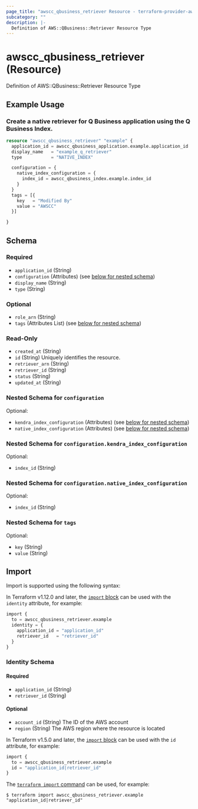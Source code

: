 ```yaml
---
page_title: "awscc_qbusiness_retriever Resource - terraform-provider-awscc"
subcategory: ""
description: |-
  Definition of AWS::QBusiness::Retriever Resource Type
---
```


# awscc_qbusiness_retriever (Resource)

Definition of AWS::QBusiness::Retriever Resource Type

## Example Usage

### Create a native retriever for Q Business application using the Q Business Index.

```terraform
resource "awscc_qbusiness_retriever" "example" {
  application_id = awscc_qbusiness_application.example.application_id
  display_name   = "example_q_retriever"
  type           = "NATIVE_INDEX"

  configuration = {
    native_index_configuration = {
      index_id = awscc_qbusiness_index.example.index_id
    }
  }
  tags = [{
    key   = "Modified By"
    value = "AWSCC"
  }]

}
```

<!-- schema generated by tfplugindocs -->
## Schema

### Required

- `application_id` (String)
- `configuration` (Attributes) (see [below for nested schema](#nestedatt--configuration))
- `display_name` (String)
- `type` (String)

### Optional

- `role_arn` (String)
- `tags` (Attributes List) (see [below for nested schema](#nestedatt--tags))

### Read-Only

- `created_at` (String)
- `id` (String) Uniquely identifies the resource.
- `retriever_arn` (String)
- `retriever_id` (String)
- `status` (String)
- `updated_at` (String)

<a id="nestedatt--configuration"></a>
### Nested Schema for `configuration`

Optional:

- `kendra_index_configuration` (Attributes) (see [below for nested schema](#nestedatt--configuration--kendra_index_configuration))
- `native_index_configuration` (Attributes) (see [below for nested schema](#nestedatt--configuration--native_index_configuration))

<a id="nestedatt--configuration--kendra_index_configuration"></a>
### Nested Schema for `configuration.kendra_index_configuration`

Optional:

- `index_id` (String)


<a id="nestedatt--configuration--native_index_configuration"></a>
### Nested Schema for `configuration.native_index_configuration`

Optional:

- `index_id` (String)



<a id="nestedatt--tags"></a>
### Nested Schema for `tags`

Optional:

- `key` (String)
- `value` (String)

## Import

Import is supported using the following syntax:

In Terraform v1.12.0 and later, the [`import` block](https://developer.hashicorp.com/terraform/language/import) can be used with the `identity` attribute, for example:

```terraform
import {
  to = awscc_qbusiness_retriever.example
  identity = {
    application_id = "application_id"
    retriever_id   = "retriever_id"
  }
}
```

<!-- schema generated by tfplugindocs -->
### Identity Schema

#### Required

- `application_id` (String)
- `retriever_id` (String)

#### Optional

- `account_id` (String) The ID of the AWS account
- `region` (String) The AWS region where the resource is located

In Terraform v1.5.0 and later, the [`import` block](https://developer.hashicorp.com/terraform/language/import) can be used with the `id` attribute, for example:

```terraform
import {
  to = awscc_qbusiness_retriever.example
  id = "application_id|retriever_id"
}
```

The [`terraform import` command](https://developer.hashicorp.com/terraform/cli/commands/import) can be used, for example:

```shell
$ terraform import awscc_qbusiness_retriever.example "application_id|retriever_id"
```
